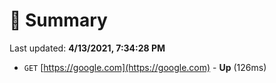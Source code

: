 # 📖 Summary
Last updated: **4/13/2021, 7:34:28 PM**

- `GET` [https://google.com](https://google.com) - **Up** (126ms)
